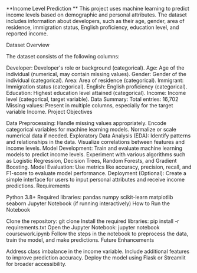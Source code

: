 **Income Level Prediction
**
This project uses machine learning to predict income levels based on demographic and personal attributes. The dataset includes information about developers, such as their age, gender, area of residence, immigration status, English proficiency, education level, and reported income.

Dataset Overview

The dataset consists of the following columns:

Developer: Developer's role or background (categorical).
Age: Age of the individual (numerical, may contain missing values).
Gender: Gender of the individual (categorical).
Area: Area of residence (categorical).
Immigrant: Immigration status (categorical).
English: English proficiency (categorical).
Education: Highest education level attained (categorical).
Income: Income level (categorical, target variable).
Data Summary:
Total entries: 16,702
Missing values: Present in multiple columns, especially for the target variable Income.
Project Objectives

Data Preprocessing:
Handle missing values appropriately.
Encode categorical variables for machine learning models.
Normalize or scale numerical data if needed.
Exploratory Data Analysis (EDA):
Identify patterns and relationships in the data.
Visualize correlations between features and income levels.
Model Development:
Train and evaluate machine learning models to predict income levels.
Experiment with various algorithms such as Logistic Regression, Decision Trees, Random Forests, and Gradient Boosting.
Model Evaluation:
Use metrics like accuracy, precision, recall, and F1-score to evaluate model performance.
Deployment (Optional):
Create a simple interface for users to input personal attributes and receive income predictions.
Requirements

Python 3.8+
Required libraries:
pandas
numpy
scikit-learn
matplotlib
seaborn
Jupyter Notebook (if running interactively)
How to Run the Notebook

Clone the repository:
git clone <repository-link>
Install the required libraries:
pip install -r requirements.txt
Open the Jupyter Notebook:
jupyter notebook coursework.ipynb
Follow the steps in the notebook to preprocess the data, train the model, and make predictions.
Future Enhancements

Address class imbalance in the income variable.
Include additional features to improve prediction accuracy.
Deploy the model using Flask or Streamlit for broader accessibility.
